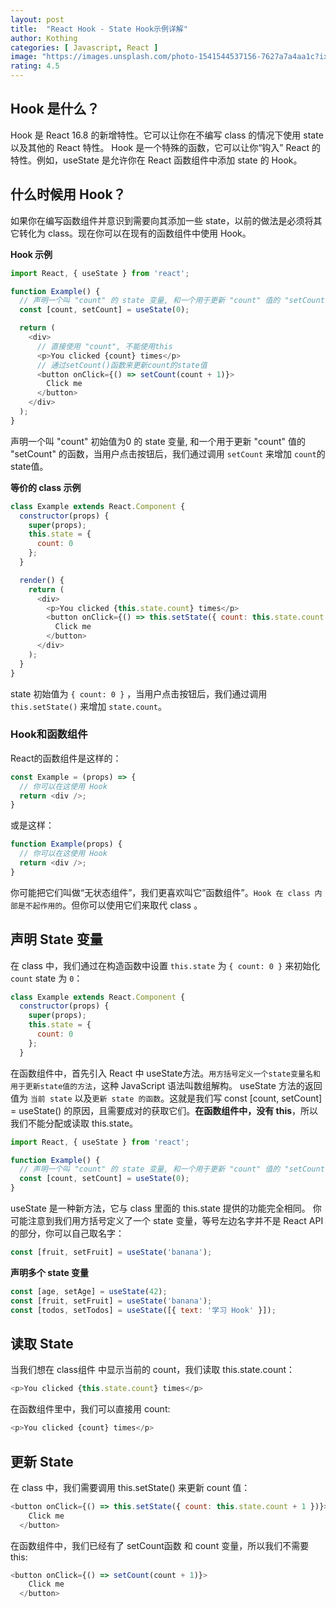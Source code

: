 ```yaml
---
layout: post
title:  "React Hook - State Hook示例详解"
author: Kothing
categories: [ Javascript, React ]
image: "https://images.unsplash.com/photo-1541544537156-7627a7a4aa1c?ixlib=rb-0.3.5&ixid=eyJhcHBfaWQiOjEyMDd9&s=a20c472bc23308e390c8ffae3dd90c60&auto=format&fit=crop&w=750&q=80"
rating: 4.5
---
```


## Hook 是什么？
Hook 是 React 16.8 的新增特性。它可以让你在不编写 class 的情况下使用 state 以及其他的 React 特性。
Hook 是一个特殊的函数，它可以让你“钩入” React 的特性。例如，useState 是允许你在 React 函数组件中添加 state 的 Hook。


## 什么时候用 Hook？
如果你在编写函数组件并意识到需要向其添加一些 state，以前的做法是必须将其它转化为 class。现在你可以在现有的函数组件中使用 Hook。

**Hook 示例**
```js
import React, { useState } from 'react';

function Example() {
  // 声明一个叫 "count" 的 state 变量, 和一个用于更新 "count" 值的 "setCount" 的函数
  const [count, setCount] = useState(0);

  return (
    <div>
      // 直接使用 "count", 不能使用this
      <p>You clicked {count} times</p>
      // 通过setCount()函数来更新count的state值
      <button onClick={() => setCount(count + 1)}>
        Click me
      </button>
    </div>
  );
}
```
声明一个叫 "count" 初始值为0 的 state 变量, 和一个用于更新 "count" 值的 "setCount" 的函数，当用户点击按钮后，我们通过调用 `setCount` 来增加 `count`的state值。

**等价的 class 示例**
```js
class Example extends React.Component {
  constructor(props) {
    super(props);
    this.state = {
      count: 0
    };
  }

  render() {
    return (
      <div>
        <p>You clicked {this.state.count} times</p>
        <button onClick={() => this.setState({ count: this.state.count + 1 })}>
          Click me
        </button>
      </div>
    );
  }
}
```
state 初始值为 `{ count: 0 }` ，当用户点击按钮后，我们通过调用 `this.setState()` 来增加 `state.count`。

### Hook和函数组件
React的函数组件是这样的：
```js
const Example = (props) => {
  // 你可以在这使用 Hook
  return <div />;
}
```
或是这样：
```js
function Example(props) {
  // 你可以在这使用 Hook
  return <div />;
}
```
你可能把它们叫做“无状态组件”，我们更喜欢叫它”函数组件”。`Hook 在 class 内部是不起作用的`。但你可以使用它们来取代 class 。



## 声明 State 变量
在 class 中，我们通过在构造函数中设置 `this.state` 为 `{ count: 0 }` 来初始化 `count` state 为 `0`：
```js
class Example extends React.Component {
  constructor(props) {
    super(props);
    this.state = {
      count: 0
    };
  }
```

在函数组件中，首先引入 React 中 useState方法。`用方括号定义一个state变量名和用于更新state值的方法`，这种 JavaScript 语法叫数组解构。 useState 方法的返回值为 `当前 state` 以及`更新 state 的函数`。这就是我们写 const [count, setCount] = useState() 的原因，且需要成对的获取它们。**在函数组件中，没有 this**，所以我们不能分配或读取 this.state。
```js
import React, { useState } from 'react';

function Example() {
  // 声明一个叫 "count" 的 state 变量, 和一个用于更新 "count" 值的 "setCount" 的函数
  const [count, setCount] = useState(0);
}
```
useState 是一种新方法，它与 class 里面的 this.state 提供的功能完全相同。
你可能注意到我们用方括号定义了一个 state 变量，等号左边名字并不是 React API 的部分，你可以自己取名字：
```js
const [fruit, setFruit] = useState('banana');
```


**声明多个 state 变量**
```js
const [age, setAge] = useState(42);
const [fruit, setFruit] = useState('banana');
const [todos, setTodos] = useState([{ text: '学习 Hook' }]);
```



## 读取 State
当我们想在 class组件 中显示当前的 count，我们读取 this.state.count：
```js
<p>You clicked {this.state.count} times</p>
```

在函数组件里中，我们可以直接用 count:
```js
<p>You clicked {count} times</p>
```



## 更新 State
在 class 中，我们需要调用 this.setState() 来更新 count 值：
```js
<button onClick={() => this.setState({ count: this.state.count + 1 })}>
    Click me
  </button>
```
在函数组件中，我们已经有了 setCount函数 和 count 变量，所以我们不需要 this:
```js
<button onClick={() => setCount(count + 1)}>
    Click me
  </button>
```
